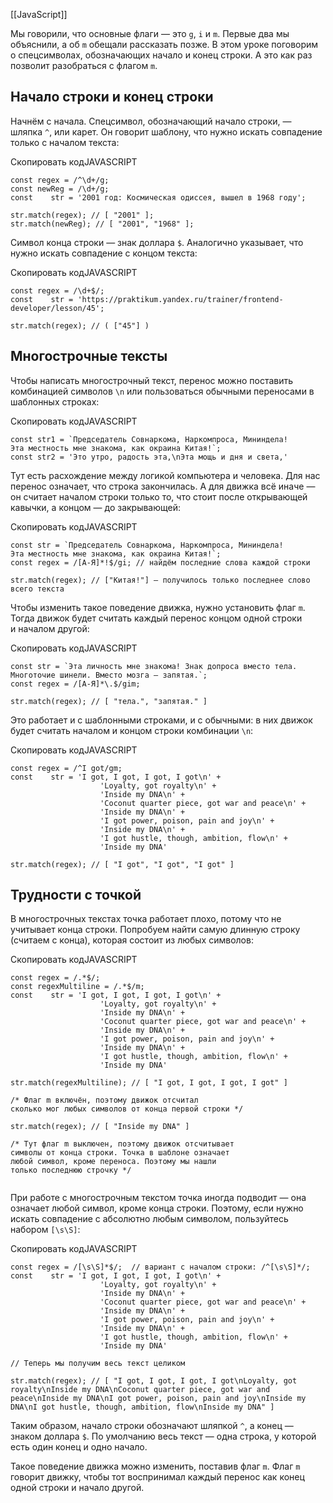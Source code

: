 [[JavaScript]]

Мы говорили, что основные флаги — это `g`, `i` и `m`. Первые два мы объяснили, а об `m` обещали рассказать позже. В этом уроке поговорим о спецсимволах, обозначающих начало и конец строки. А это как раз позволит разобраться с флагом `m`.

## Начало строки и конец строки

Начнём с начала. Спецсимвол, обозначающий начало строки, — шляпка `^`, или карет. Он говорит шаблону, что нужно искать совпадение только с началом текста:

Скопировать кодJAVASCRIPT

```
const regex = /^\d+/g;
const newReg = /\d+/g;
const    str = '2001 год: Космическая одиссея, вышел в 1968 году';

str.match(regex); // [ "2001" ];
str.match(newReg); // [ "2001", "1968" ]; 
```

Символ конца строки — знак доллара `$`. Аналогично указывает, что нужно искать совпадение с концом текста:

Скопировать кодJAVASCRIPT

```
const regex = /\d+$/;
const    str = 'https://praktikum.yandex.ru/trainer/frontend-developer/lesson/45';

str.match(regex); // ( ["45"] ) 
```

## Многострочные тексты

Чтобы написать многострочный текст, перенос можно поставить комбинацией символов `\n` или пользоваться обычными переносами в шаблонных строках:

Скопировать кодJAVASCRIPT

```
const str1 = `Председатель Совнаркома, Наркомпроса, Мининдела!
Эта местность мне знакома, как окраина Китая!`;
const str2 = 'Это утро, радость эта,\nЭта мощь и дня и света,' 
```

Тут есть расхождение между логикой компьютера и человека. Для нас перенос означает, что строка закончилась. А для движка всё иначе — он считает началом строки только то, что стоит после открывающей кавычки, а концом — до закрывающей:

Скопировать кодJAVASCRIPT

```
const str = `Председатель Совнаркома, Наркомпроса, Мининдела!
Эта местность мне знакома, как окраина Китая!`;
const regex = /[А-Я]*!$/gi; // найдём последние слова каждой строки

str.match(regex); // ["Китая!"] — получилось только последнее слово всего текста 
```

Чтобы изменить такое поведение движка, нужно установить флаг `m`. Тогда движок будет считать каждый перенос концом одной строки и началом другой:

Скопировать кодJAVASCRIPT

```
const str = `Эта личность мне знакома! Знак допроса вместо тела.
Многоточие шинели. Вместо мозга — запятая.`;
const regex = /[А-Я]*\.$/gim;

str.match(regex); // [ "тела.", "запятая." ] 
```

Это работает и с шаблонными строками, и с обычными: в них движок будет считать началом и концом строки комбинации `\n`:

Скопировать кодJAVASCRIPT

```
const regex = /^I got/gm;
const    str = 'I got, I got, I got, I got\n' +
                    'Loyalty, got royalty\n' +
                    'Inside my DNA\n' +
                    'Coconut quarter piece, got war and peace\n' +
                    'Inside my DNA\n' + 
                    'I got power, poison, pain and joy\n' +
                    'Inside my DNA\n' +
                    'I got hustle, though, ambition, flow\n' +
                    'Inside my DNA'

str.match(regex); // [ "I got", "I got", "I got" ] 
```

## Трудности с точкой

В многострочных текстах точка работает плохо, потому что не учитывает конца строки. Попробуем найти самую длинную строку (считаем с конца), которая состоит из любых символов:

Скопировать кодJAVASCRIPT

```
const regex = /.*$/;
const regexMultiline = /.*$/m;
const    str = 'I got, I got, I got, I got\n' +
                    'Loyalty, got royalty\n' +
                    'Inside my DNA\n' +
                    'Coconut quarter piece, got war and peace\n' +
                    'Inside my DNA\n' + 
                    'I got power, poison, pain and joy\n' +
                    'Inside my DNA\n' +
                    'I got hustle, though, ambition, flow\n' +
                    'Inside my DNA'

str.match(regexMultiline); // [ "I got, I got, I got, I got" ]

/* Флаг m включён, поэтому движок отсчитал
сколько мог любых символов от конца первой строки */

str.match(regex); // [ "Inside my DNA" ]

/* Тут флаг m выключен, поэтому движок отсчитывает
символы от конца строки. Точка в шаблоне означает
любой символ, кроме переноса. Поэтому мы нашли
только последнюю строчку */
 
```

При работе с многострочным текстом точка иногда подводит — она означает любой символ, кроме конца строки. Поэтому, если нужно искать совпадение с абсолютно любым символом, пользуйтесь набором `[\s\S]`:

Скопировать кодJAVASCRIPT

```
const regex = /[\s\S]*$/;  // вариант с началом строки: /^[\s\S]*/;
const    str = 'I got, I got, I got, I got\n' +
                    'Loyalty, got royalty\n' +
                    'Inside my DNA\n' +
                    'Coconut quarter piece, got war and peace\n' +
                    'Inside my DNA\n' + 
                    'I got power, poison, pain and joy\n' +
                    'Inside my DNA\n' +
                    'I got hustle, though, ambition, flow\n' +
                    'Inside my DNA'

// Теперь мы получим весь текст целиком

str.match(regex); // [ "I got, I got, I got, I got\nLoyalty, got royalty\nInside my DNA\nCoconut quarter piece, got war and peace\nInside my DNA\nI got power, poison, pain and joy\nInside my DNA\nI got hustle, though, ambition, flow\nInside my DNA" ] 
```

Таким образом, начало строки обозначают шляпкой `^`, а конец — знаком доллара `$`. По умолчанию весь текст — одна строка, у которой есть один конец и одно начало.

Такое поведение движка можно изменить, поставив флаг `m`. Флаг `m` говорит движку, чтобы тот воспринимал каждый перенос как конец одной строки и начало другой.